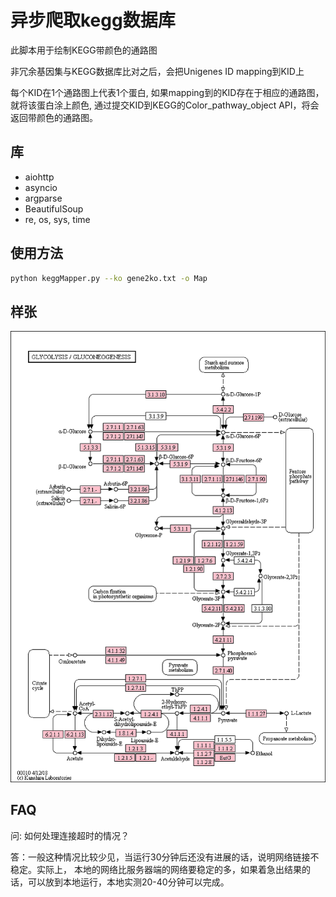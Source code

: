 # 异步爬取kegg数据库
此脚本用于绘制KEGG带颜色的通路图 

非冗余基因集与KEGG数据库比对之后，会把Unigenes ID mapping到KID上 

每个KID在1个通路图上代表1个蛋白, 如果mapping到的KID存在于相应的通路图，就将该蛋白涂上颜色, 通过提交KID到KEGG的Color_pathway_object API，将会返回带颜色的通路图。
## 库
- aiohttp
- asyncio
- argparse
- BeautifulSoup
- re, os, sys, time

## 使用方法
```sh
python keggMapper.py --ko gene2ko.txt -o Map 
```

##  样张
![颜色通路图](../../../test_space/test4annotation/4.annotation/Unigenes/KEGG/Map/map00010.png)

## FAQ
问: 如何处理连接超时的情况？

答：一般这种情况比较少见，当运行30分钟后还没有进展的话，说明网络链接不稳定。实际上， 本地的网络比服务器端的网络要稳定的多，如果着急出结果的话，可以放到本地运行，本地实测20-40分钟可以完成。
